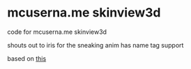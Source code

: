 mcuserna.me skinview3d
========

code for mcuserna.me skinview3d

shouts out to iris for the sneaking anim
has name tag support

based on [this](https://github.com/bs-community/skinview3d/tree/231d7eaaa086ba0b677cf711ed5fb0ecd61ba74d)
